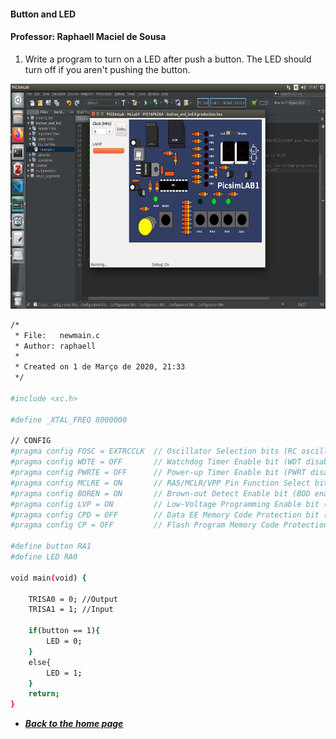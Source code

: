 #### Button and LED

#### Professor: Raphaell Maciel de Sousa

1. Write a program to turn on a LED after push a button. The LED should turn off if you aren't pushing the button.

<p align="center">
    <img src="./figs/led_and_button.png" width="600" height="360" title="zero">
</p>

```sh
/*
 * File:   newmain.c
 * Author: raphaell
 *
 * Created on 1 de Março de 2020, 21:33
 */

#include <xc.h>

#define _XTAL_FREQ 8000000

// CONFIG
#pragma config FOSC = EXTRCCLK  // Oscillator Selection bits (RC oscillator: CLKOUT function on RA6/OSC2/CLKOUT pin, Resistor and Capacitor on RA7/OSC1/CLKIN)
#pragma config WDTE = OFF       // Watchdog Timer Enable bit (WDT disabled)
#pragma config PWRTE = OFF      // Power-up Timer Enable bit (PWRT disabled)
#pragma config MCLRE = ON       // RA5/MCLR/VPP Pin Function Select bit (RA5/MCLR/VPP pin function is MCLR)
#pragma config BOREN = ON       // Brown-out Detect Enable bit (BOD enabled)
#pragma config LVP = ON         // Low-Voltage Programming Enable bit (RB4/PGM pin has PGM function, low-voltage programming enabled)
#pragma config CPD = OFF        // Data EE Memory Code Protection bit (Data memory code protection off)
#pragma config CP = OFF         // Flash Program Memory Code Protection bit (Code protection off)

#define button RA1 
#define LED RA0 

void main(void) {
    
    TRISA0 = 0; //Output
    TRISA1 = 1; //Input
    
    if(button == 1){
        LED = 0;
    }
    else{
        LED = 1;
    }    
    return;
}
``` 
* **[*Back to the home page*](https://github.com/raphaellmsousa/microcontrollers)**  

